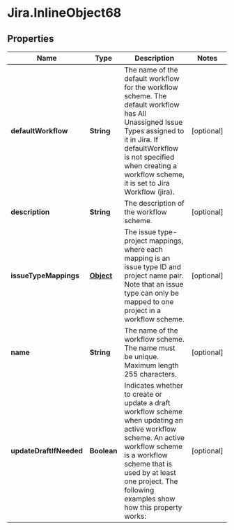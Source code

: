 # Jira.InlineObject68

## Properties

Name | Type | Description | Notes
------------ | ------------- | ------------- | -------------
**defaultWorkflow** | **String** | The name of the default workflow for the workflow scheme. The default workflow has All Unassigned Issue Types assigned to it in Jira. If defaultWorkflow is not specified when creating a workflow scheme, it is set to Jira Workflow (jira). | [optional] 
**description** | **String** | The description of the workflow scheme. | [optional] 
**issueTypeMappings** | [**Object**](.md) | The issue type-project mappings, where each mapping is an issue type ID and project name pair. Note that an issue type can only be mapped to one project in a workflow scheme. | [optional] 
**name** | **String** | The name of the workflow scheme. The name must be unique. Maximum length 255 characters. | [optional] 
**updateDraftIfNeeded** | **Boolean** | Indicates whether to create or update a draft workflow scheme when updating an active workflow scheme. An active workflow scheme is a workflow scheme that is used by at least one project. The following examples show how this property works: | [optional] 


